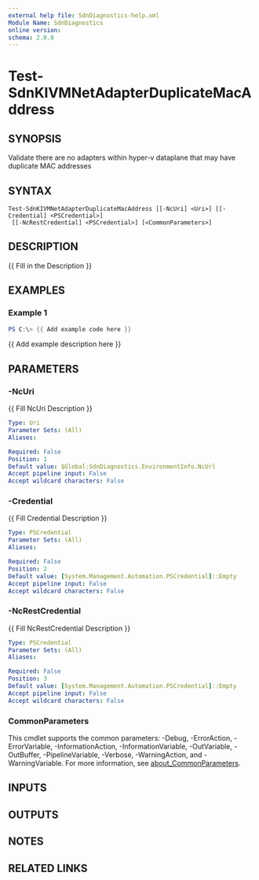 ```yaml
---
external help file: SdnDiagnostics-help.xml
Module Name: SdnDiagnostics
online version:
schema: 2.0.0
---
```


# Test-SdnKIVMNetAdapterDuplicateMacAddress

## SYNOPSIS
Validate there are no adapters within hyper-v dataplane that may have duplicate MAC addresses

## SYNTAX

```
Test-SdnKIVMNetAdapterDuplicateMacAddress [[-NcUri] <Uri>] [[-Credential] <PSCredential>]
 [[-NcRestCredential] <PSCredential>] [<CommonParameters>]
```

## DESCRIPTION
{{ Fill in the Description }}

## EXAMPLES

### Example 1
```powershell
PS C:\> {{ Add example code here }}
```

{{ Add example description here }}

## PARAMETERS

### -NcUri
{{ Fill NcUri Description }}

```yaml
Type: Uri
Parameter Sets: (All)
Aliases:

Required: False
Position: 1
Default value: $Global:SdnDiagnostics.EnvironmentInfo.NcUrl
Accept pipeline input: False
Accept wildcard characters: False
```

### -Credential
{{ Fill Credential Description }}

```yaml
Type: PSCredential
Parameter Sets: (All)
Aliases:

Required: False
Position: 2
Default value: [System.Management.Automation.PSCredential]::Empty
Accept pipeline input: False
Accept wildcard characters: False
```

### -NcRestCredential
{{ Fill NcRestCredential Description }}

```yaml
Type: PSCredential
Parameter Sets: (All)
Aliases:

Required: False
Position: 3
Default value: [System.Management.Automation.PSCredential]::Empty
Accept pipeline input: False
Accept wildcard characters: False
```

### CommonParameters
This cmdlet supports the common parameters: -Debug, -ErrorAction, -ErrorVariable, -InformationAction, -InformationVariable, -OutVariable, -OutBuffer, -PipelineVariable, -Verbose, -WarningAction, and -WarningVariable. For more information, see [about_CommonParameters](http://go.microsoft.com/fwlink/?LinkID=113216).

## INPUTS

## OUTPUTS

## NOTES

## RELATED LINKS
